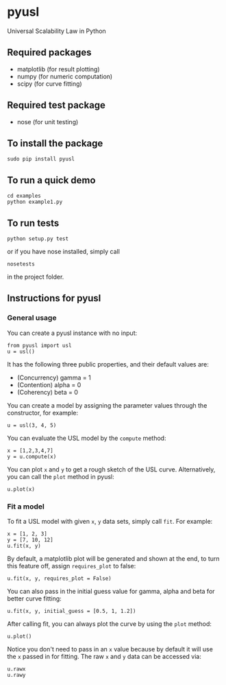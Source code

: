 # pyusl
Universal Scalability Law in Python

## Required packages
* matplotlib (for result plotting)
* numpy (for numeric computation)
* scipy (for curve fitting)

## Required test package
* nose (for unit testing)

## To install the package
```
sudo pip install pyusl
```

## To run a quick demo
```
cd examples
python example1.py
```

## To run tests
```
python setup.py test
```
or if you have nose installed, simply call
```
nosetests
```
in the project folder.

## Instructions for pyusl
### General usage
You can create a pyusl instance with no input:
```
from pyusl import usl
u = usl()
```
It has the following three public properties, and their default values are:
* (Concurrency) gamma = 1
* (Contention) alpha = 0
* (Coherency) beta = 0

You can create a model by assigning the parameter values through the constructor, for example:
```
u = usl(3, 4, 5)
```

You can evaluate the USL model by the `compute` method:
```
x = [1,2,3,4,7]
y = u.compute(x)
```
You can plot `x` and `y` to get a rough sketch of the USL curve. Alternatively, you can call the `plot` method in pyusl:
```
u.plot(x)
```
### Fit a model

To fit a USL model with given `x`, `y` data sets, simply call `fit`. For example:
```
x = [1, 2, 3]
y = [7, 10, 12]
u.fit(x, y)
```
By default, a matplotlib plot will be generated and shown at the end, to turn this feature off, assign `requires_plot` to false:
```
u.fit(x, y, requires_plot = False)
```
You can also pass in the initial guess value for gamma, alpha and beta for better curve fitting:
```
u.fit(x, y, initial_guess = [0.5, 1, 1.2])
```
After calling fit, you can always plot the curve by using the `plot` method:
```
u.plot()
```
Notice you don't need to pass in an `x` value because by default it will use the `x` passed in for fitting. The raw `x` and `y` data can be accessed via:
```
u.rawx
u.rawy
```

